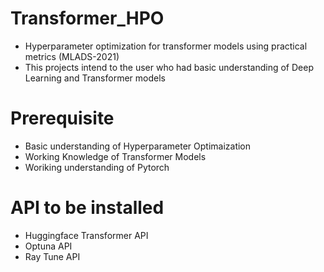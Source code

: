 # Transformer_HPO
- Hyperparameter optimization for transformer models using practical metrics​ (MLADS-2021)
- This projects intend to the user who had basic understanding of Deep Learning and Transformer models

# Prerequisite
- Basic understanding of Hyperparameter Optimaization
- Working Knowledge of Transformer Models
- Woriking understanding of Pytorch

# API to be installed
- Huggingface Transformer API
- Optuna API
- Ray Tune API

 
